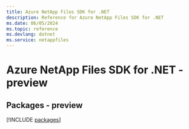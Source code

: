 ```yaml
---
title: Azure NetApp Files SDK for .NET
description: Reference for Azure NetApp Files SDK for .NET
ms.date: 06/05/2024
ms.topic: reference
ms.devlang: dotnet
ms.service: netappfiles
---
```

# Azure NetApp Files SDK for .NET - preview
## Packages - preview
[!INCLUDE [packages](netapp-files-index.md)]